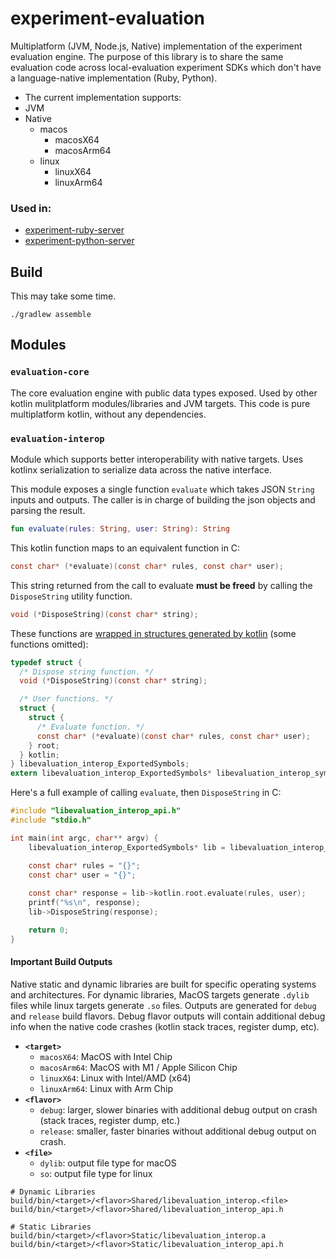 # experiment-evaluation

Multiplatform (JVM, Node.js, Native) implementation of the experiment evaluation engine. The purpose of this library is 
to share the same evaluation code across local-evaluation experiment SDKs which don't have a language-native 
implementation (Ruby, Python).

* The current implementation supports:
* JVM
* Native
  * macos
    * macosX64
    * macosArm64
  * linux
    * linuxX64
    * linuxArm64

### Used in:

* [experiment-ruby-server](https://github.com/amplitude/experiment-ruby-server)
* [experiment-python-server](https://github.com/amplitude/experiment-python-server)

## Build

This may take some time.

```
./gradlew assemble
```

## Modules

### `evaluation-core`

The core evaluation engine with public data types exposed. Used by other kotlin mulitplatform modules/libraries and JVM targets. This code is pure multiplatform kotlin, without any dependencies.

### `evaluation-interop`

Module which supports better interoperability with native targets. Uses kotlinx serialization to serialize data across the native interface.

This module exposes a single function `evaluate` which takes JSON `String` inputs and outputs. The caller is in charge of building the json objects and parsing the result.

```kotlin
fun evaluate(rules: String, user: String): String
```

This kotlin function maps to an equivalent function in C:

```c
const char* (*evaluate)(const char* rules, const char* user);
```

This string returned from the call to evaluate **must be freed** by calling the `DisposeString` utility function.

```c
void (*DisposeString)(const char* string);
```

These functions are [wrapped in structures generated by kotlin](https://kotlinlang.org/docs/native-dynamic-libraries.html#use-generated-headers-from-c) (some functions omitted):

```c
typedef struct {
  /* Dispose string function. */
  void (*DisposeString)(const char* string);

  /* User functions. */
  struct {
    struct {
      /* Evaluate function. */
      const char* (*evaluate)(const char* rules, const char* user);
    } root;
  } kotlin;
} libevaluation_interop_ExportedSymbols;
extern libevaluation_interop_ExportedSymbols* libevaluation_interop_symbols(void);
```

Here's a full example of calling `evaluate`, then `DisposeString` in C:

```c
#include "libevaluation_interop_api.h"
#include "stdio.h"

int main(int argc, char** argv) {
    libevaluation_interop_ExportedSymbols* lib = libevaluation_interop_symbols();

    const char* rules = "{}";
    const char* user = "{}";
    
    const char* response = lib->kotlin.root.evaluate(rules, user);
    printf("%s\n", response);
    lib->DisposeString(response);

    return 0;
}
```

#### Important Build Outputs

Native static and dynamic libraries are built for specific operating systems and architectures. For dynamic libraries, MacOS targets generate `.dylib` files while linux targets generate `.so` files. Outputs are generated for `debug` and `release` build flavors. Debug flavor outputs will contain additional debug info when the native code crashes (kotlin stack traces, register dump, etc).

* **`<target>`** 
  * `macosX64`: MacOS with Intel Chip
  * `macosArm64`: MacOS with M1 / Apple Silicon Chip
  * `linuxX64`: Linux with Intel/AMD (x64)
  * `linuxArm64`: Linux with Arm Chip
* **`<flavor>`**
  * `debug`: larger, slower binaries with additional debug output on crash (stack traces, register dump, etc.)
  * `release`: smaller, faster binaries without additional debug output on crash.
* **`<file>`**
  * `dylib`: output file type for macOS
  * `so`: output file type for linux

```
# Dynamic Libraries
build/bin/<target>/<flavor>Shared/libevaluation_interop.<file>
build/bin/<target>/<flavor>Shared/libevaluation_interop_api.h

# Static Libraries
build/bin/<target>/<flavor>Static/libevaluation_interop.a
build/bin/<target>/<flavor>Static/libevaluation_interop_api.h
```
